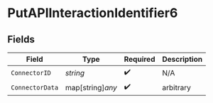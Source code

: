 # PutAPIInteractionIdentifier6


## Fields

| Field              | Type               | Required           | Description        |
| ------------------ | ------------------ | ------------------ | ------------------ |
| `ConnectorID`      | *string*           | :heavy_check_mark: | N/A                |
| `ConnectorData`    | map[string]*any*   | :heavy_check_mark: | arbitrary          |